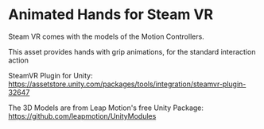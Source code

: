 # Animated Hands for Steam VR

Steam VR comes with the models of the Motion Controllers. 

This asset provides hands with grip animations, for the standard interaction action

SteamVR Plugin for Unity: https://assetstore.unity.com/packages/tools/integration/steamvr-plugin-32647

The 3D Models are from Leap Motion's free Unity Package: https://github.com/leapmotion/UnityModules
